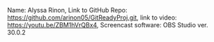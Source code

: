 Name: Alyssa Rinon,
Link to GitHub Repo: https://github.com/arinon05/GitReadyProj.git,
link to video: https://youtu.be/ZBM1hVrQBx4,
Screencast software: OBS Studio ver. 30.0.2
